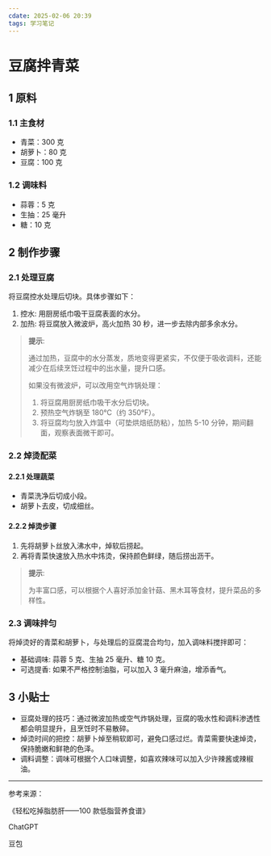 ```yaml
---
cdate: 2025-02-06 20:39
tags: 学习笔记 
---
```


# 豆腐拌青菜

## 1 原料

### 1.1 主食材

- 青菜：300 克
- 胡萝卜：80 克
- 豆腐：100 克

### 1.2 调味料

- 蒜蓉：5 克
- 生抽：25 毫升
- 糖：10 克

## 2 制作步骤

### 2.1 处理豆腐

将豆腐控水处理后切块。具体步骤如下：

1. 控水: 用厨房纸巾吸干豆腐表面的水分。
2. 加热: 将豆腐放入微波炉，高火加热 30 秒，进一步去除内部多余水分。

> **提示**:
> 
> 通过加热，豆腐中的水分蒸发，质地变得更紧实，不仅便于吸收调料，还能减少在后续烹饪过程中的出水量，提升口感。
> 
> 如果没有微波炉，可以改用空气炸锅处理：
> 
> 1. 将豆腐用厨房纸巾吸干水分后切块。
> 2. 预热空气炸锅至 180°C（约 350°F）。
> 3. 将豆腐均匀放入炸篮中（可垫烘焙纸防粘），加热 5-10 分钟，期间翻面，观察表面微干即可。

### 2.2 焯烫配菜

#### 2.2.1 处理蔬菜

- 青菜洗净后切成小段。
- 胡萝卜去皮，切成细丝。

#### 2.2.2 焯烫步骤

1. 先将胡萝卜丝放入沸水中，焯软后捞起。
2. 再将青菜快速放入热水中炜烫，保持颜色鲜绿，随后捞出沥干。

> **提示**:
> 
> 为丰富口感，可以根据个人喜好添加金针菇、黑木耳等食材，提升菜品的多样性。

### 2.3 调味拌匀

将焯烫好的青菜和胡萝卜，与处理后的豆腐混合均匀，加入调味料搅拌即可：

- 基础调味: 蒜蓉 5 克、生抽 25 毫升、糖 10 克。
- 可选提香: 如果不严格控制油脂，可以加入 3 毫升麻油，增添香气。

## 3 小贴士

- 豆腐处理的技巧：通过微波加热或空气炸锅处理，豆腐的吸水性和调料渗透性都会明显提升，且烹饪时不易散碎。
- 焯烫时间的把控：胡萝卜焯至稍软即可，避免口感过烂。青菜需要快速焯烫，保持脆嫩和鲜艳的色泽。
- 调料调整：调味可根据个人口味调整，如喜欢辣味可以加入少许辣酱或辣椒油。

---

参考来源：

《轻松吃掉脂肪肝——100 款低脂营养食谱》

ChatGPT

豆包